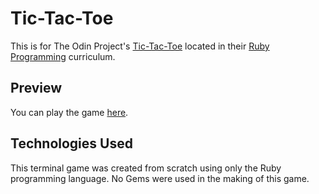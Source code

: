 # Tic-Tac-Toe

This is for The Odin Project's [Tic-Tac-Toe](https://www.theodinproject.com/paths/full-stack-ruby-on-rails/courses/ruby-programming/lessons/tic-tac-toe) located in their [Ruby Programming](https://www.theodinproject.com/paths/full-stack-ruby-on-rails/courses/ruby-programming) curriculum. 

## Preview
You can play the game [here](https://replit.com/@deniselupe/tictactoe?v=1).

## Technologies Used
This terminal game was created from scratch using only the Ruby programming language. No Gems were used in the making of this game.

